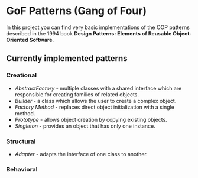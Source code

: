 # GoF Patterns (Gang of Four)

In this project you can find very basic implementations of the OOP patterns described in the 1994 book **Design Patterns: Elements of Reusable Object-Oriented Software**.

## Currently implemented patterns

### Creational
- *AbstractFactory* - multiple classes with a shared interface which are responsible for creating families of related objects.
- *Builder* - a class which allows the user to create a complex object.
- *Factory Method* - replaces direct object initialization with a single method. 
- *Prototype* - allows object creation by copying existing objects.
- *Singleton* - provides an object that has only one instance.

### Structural
- *Adapter* - adapts the interface of one class to another.


### Behavioral